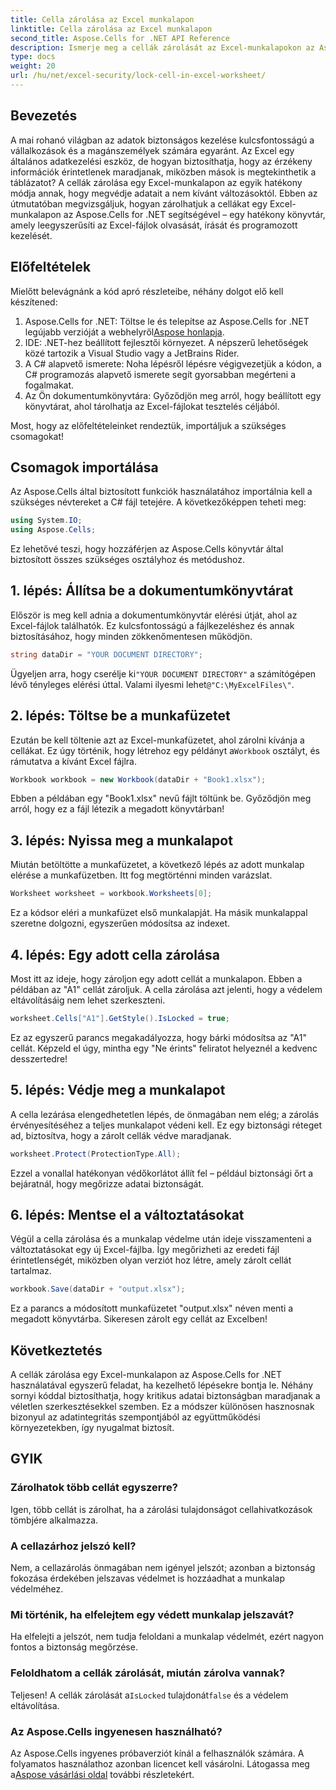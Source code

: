```yaml
---
title: Cella zárolása az Excel munkalapon
linktitle: Cella zárolása az Excel munkalapon
second_title: Aspose.Cells for .NET API Reference
description: Ismerje meg a cellák zárolását az Excel-munkalapokon az Aspose.Cells for .NET használatával. Könnyű, lépésről lépésre bemutató oktatóanyag a biztonságos adatkezeléshez.
type: docs
weight: 20
url: /hu/net/excel-security/lock-cell-in-excel-worksheet/
---
```

## Bevezetés

A mai rohanó világban az adatok biztonságos kezelése kulcsfontosságú a vállalkozások és a magánszemélyek számára egyaránt. Az Excel egy általános adatkezelési eszköz, de hogyan biztosíthatja, hogy az érzékeny információk érintetlenek maradjanak, miközben mások is megtekinthetik a táblázatot? A cellák zárolása egy Excel-munkalapon az egyik hatékony módja annak, hogy megvédje adatait a nem kívánt változásoktól. Ebben az útmutatóban megvizsgáljuk, hogyan zárolhatjuk a cellákat egy Excel-munkalapon az Aspose.Cells for .NET segítségével – egy hatékony könyvtár, amely leegyszerűsíti az Excel-fájlok olvasását, írását és programozott kezelését.

## Előfeltételek

Mielőtt belevágnánk a kód apró részleteibe, néhány dolgot elő kell készítened:

1. Aspose.Cells for .NET: Töltse le és telepítse az Aspose.Cells for .NET legújabb verzióját a webhelyről[Aspose honlapja](https://releases.aspose.com/cells/net/).
2. IDE: .NET-hez beállított fejlesztői környezet. A népszerű lehetőségek közé tartozik a Visual Studio vagy a JetBrains Rider.
3. A C# alapvető ismerete: Noha lépésről lépésre végigvezetjük a kódon, a C# programozás alapvető ismerete segít gyorsabban megérteni a fogalmakat.
4. Az Ön dokumentumkönyvtára: Győződjön meg arról, hogy beállított egy könyvtárat, ahol tárolhatja az Excel-fájlokat tesztelés céljából.

Most, hogy az előfeltételeinket rendeztük, importáljuk a szükséges csomagokat!

## Csomagok importálása

Az Aspose.Cells által biztosított funkciók használatához importálnia kell a szükséges névtereket a C# fájl tetejére. A következőképpen teheti meg:

```csharp
using System.IO;
using Aspose.Cells;
```

Ez lehetővé teszi, hogy hozzáférjen az Aspose.Cells könyvtár által biztosított összes szükséges osztályhoz és metódushoz.

## 1. lépés: Állítsa be a dokumentumkönyvtárat

Először is meg kell adnia a dokumentumkönyvtár elérési útját, ahol az Excel-fájlok találhatók. Ez kulcsfontosságú a fájlkezeléshez és annak biztosításához, hogy minden zökkenőmentesen működjön. 

```csharp
string dataDir = "YOUR DOCUMENT DIRECTORY";
```

 Ügyeljen arra, hogy cserélje ki`"YOUR DOCUMENT DIRECTORY"` a számítógépen lévő tényleges elérési úttal. Valami ilyesmi lehet`@"C:\MyExcelFiles\"`.

## 2. lépés: Töltse be a munkafüzetet

 Ezután be kell töltenie azt az Excel-munkafüzetet, ahol zárolni kívánja a cellákat. Ez úgy történik, hogy létrehoz egy példányt a`Workbook` osztályt, és rámutatva a kívánt Excel fájlra.

```csharp
Workbook workbook = new Workbook(dataDir + "Book1.xlsx");
```

Ebben a példában egy "Book1.xlsx" nevű fájlt töltünk be. Győződjön meg arról, hogy ez a fájl létezik a megadott könyvtárban!

## 3. lépés: Nyissa meg a munkalapot

Miután betöltötte a munkafüzetet, a következő lépés az adott munkalap elérése a munkafüzetben. Itt fog megtörténni minden varázslat. 

```csharp
Worksheet worksheet = workbook.Worksheets[0];
```

Ez a kódsor eléri a munkafüzet első munkalapját. Ha másik munkalappal szeretne dolgozni, egyszerűen módosítsa az indexet.

## 4. lépés: Egy adott cella zárolása 

Most itt az ideje, hogy zároljon egy adott cellát a munkalapon. Ebben a példában az "A1" cellát zároljuk. A cella zárolása azt jelenti, hogy a védelem eltávolításáig nem lehet szerkeszteni.

```csharp
worksheet.Cells["A1"].GetStyle().IsLocked = true;
```

Ez az egyszerű parancs megakadályozza, hogy bárki módosítsa az "A1" cellát. Képzeld el úgy, mintha egy "Ne érints" feliratot helyeznél a kedvenc desszertedre!

## 5. lépés: Védje meg a munkalapot

A cella lezárása elengedhetetlen lépés, de önmagában nem elég; a zárolás érvényesítéséhez a teljes munkalapot védeni kell. Ez egy biztonsági réteget ad, biztosítva, hogy a zárolt cellák védve maradjanak.

```csharp
worksheet.Protect(ProtectionType.All);
```

Ezzel a vonallal hatékonyan védőkorlátot állít fel – például biztonsági őrt a bejáratnál, hogy megőrizze adatai biztonságát.

## 6. lépés: Mentse el a változtatásokat

Végül a cella zárolása és a munkalap védelme után ideje visszamenteni a változtatásokat egy új Excel-fájlba. Így megőrizheti az eredeti fájl érintetlenségét, miközben olyan verziót hoz létre, amely zárolt cellát tartalmaz.

```csharp
workbook.Save(dataDir + "output.xlsx");
```

Ez a parancs a módosított munkafüzetet "output.xlsx" néven menti a megadott könyvtárba. Sikeresen zárolt egy cellát az Excelben!

## Következtetés

A cellák zárolása egy Excel-munkalapon az Aspose.Cells for .NET használatával egyszerű feladat, ha kezelhető lépésekre bontja le. Néhány sornyi kóddal biztosíthatja, hogy kritikus adatai biztonságban maradjanak a véletlen szerkesztésekkel szemben. Ez a módszer különösen hasznosnak bizonyul az adatintegritás szempontjából az együttműködési környezetekben, így nyugalmat biztosít.

## GYIK

### Zárolhatok több cellát egyszerre?
Igen, több cellát is zárolhat, ha a zárolási tulajdonságot cellahivatkozások tömbjére alkalmazza.

### A cellazárhoz jelszó kell?
Nem, a cellazárolás önmagában nem igényel jelszót; azonban a biztonság fokozása érdekében jelszavas védelmet is hozzáadhat a munkalap védelméhez.

### Mi történik, ha elfelejtem egy védett munkalap jelszavát?
Ha elfelejti a jelszót, nem tudja feloldani a munkalap védelmét, ezért nagyon fontos a biztonság megőrzése.

### Feloldhatom a cellák zárolását, miután zárolva vannak?
 Teljesen! A cellák zárolását a`IsLocked` tulajdonát`false` és a védelem eltávolítása.

### Az Aspose.Cells ingyenesen használható?
 Az Aspose.Cells ingyenes próbaverziót kínál a felhasználók számára. A folyamatos használathoz azonban licencet kell vásárolni. Látogassa meg a[Aspose vásárlási oldal](https://purchase.aspose.com/buy) további részletekért.